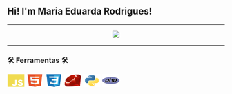 <div>
  <h2>Hi! I'm Maria Eduarda Rodrigues!</h2>
</div>

---

<div align="center">
  <img max-width="45%" height="145em" src="https://github-readme-stats.vercel.app/api/top-langs/?username=maducr&layout=compact&langs_count=7&theme=dracula"/>
</div>

---

###  🛠 Ferramentas 🛠

<div>
  <img align="center" alt="mad-js" height="30" width="40" src="https://raw.githubusercontent.com/devicons/devicon/master/icons/javascript/javascript-plain.svg">
  <img align="center" alt="mad-html" height="30" width="40" src="https://raw.githubusercontent.com/devicons/devicon/master/icons/html5/html5-original.svg">
  <img align="center" alt="mad-css" height="30" width="40" src="https://raw.githubusercontent.com/devicons/devicon/master/icons/css3/css3-original.svg">
  <img align="center" alt="mad-ruby" height="30" width="40" src="https://raw.githubusercontent.com/devicons/devicon/master/icons/ruby/ruby-original.svg">
  <img align="center" alt="mad-python" height="30" width="40" src="https://raw.githubusercontent.com/devicons/devicon/master/icons/python/python-original.svg">
  <img align="center" alt="mad-php" height="30" width="40" src="https://raw.githubusercontent.com/devicons/devicon/master/icons/php/php-original.svg">
</div>

